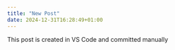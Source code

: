 ```yaml
---
title: "New Post"
date: 2024-12-31T16:28:49+01:00
---
```


This post is created in VS Code and committed manually
